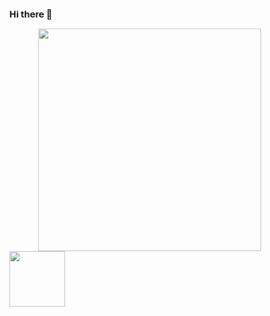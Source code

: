 ### Hi there 👋

<!--
**akmgeek/akmgeek** is a ✨ _special_ ✨ repository because its `README.md` (this file) appears on your GitHub profile.

Here are some ideas to get you started:

- 🔭 I’m currently working on ...
- 🌱 I’m currently learning ...
- 👯 I’m looking to collaborate on ...
- 🤔 I’m looking for help with ...
- 💬 Ask me about ...
- 📫 How to reach me: ...
- 😄 Pronouns: ...
- ⚡ Fun fact: ...
-->

<div id="header" align="center">
  <img src="https://media.giphy.com/media/f7omQNmgiyjj5sffvZ/giphy.gif" width="400"/>
  
</div>
<img src= "https://img.shields.io/badge/LinkedIn-blue" width = "100"/>
